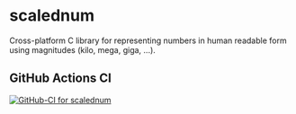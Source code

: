 # scalednum
Cross-platform C library for representing numbers in human readable form using magnitudes (kilo, mega, giga, ...).

## GitHub Actions CI
[![GitHub-CI for scalednum](https://github.com/brechtsanders/scalednum/actions/workflows/scalednum.yml/badge.svg)](https://github.com/brechtsanders/scalednum/actions/workflows/scalednum.yml)
